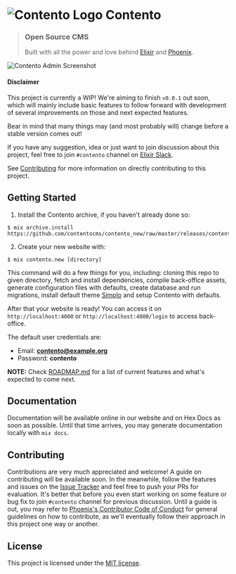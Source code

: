 # ![Contento Logo](https://github.com/contentocms/contento/raw/master/assets/static/images/logo.png) Contento

> ### Open Source CMS
> Built with all the power and love behind [Elixir](https://elixir-lang.org) and [Phoenix](https://phoenixframework.org).

![Contento Admin Screenshot](https://raw.githubusercontent.com/contentocms/contento/master/screenshot.png)

#### Disclaimer

This project is currently a WIP! We're aiming to finish `v0.0.1` out soon, which will mainly include basic features to follow forward with development of several improvements on those and next expected features.

Bear in mind that many things may (and most probably will) change before a stable version comes out!

If you have any suggestion, idea or just want to join discussion about this project, feel free to join `#contento` channel on [Elixir Slack](https://elixir-slackin.herokuapp.com/).

See [Contributing]() for more information on directly contributing to this project.

## Getting Started

1. Install the Contento archive, if you haven't already done so:

```
$ mix archive.install https://github.com/contentocms/contento_new/raw/master/releases/contento.new.ez
```

2. Create your new website with:

```
$ mix contento.new [directory]
```

This command will do a few things for you, including: cloning this repo to given directory, fetch and install dependencies, compile back-office assets, generate configuration files with defaults, create database and run migrations, install default theme [Simplo](https://github.com/contentocms/simplo) and setup Contento with defaults.

After that your website is ready! You can access it on `http://localhost:4000` or `http://localhost:4000/login` to access back-office.

The default user credentials are:

- Email: **contento@example.org**
- Password: **contento**

**NOTE:** Check [ROADMAP.md](https://github.com/contentocms/contento/blob/master/ROADMAP.md) for a list of current features and what's expected to come next.

## Documentation

Documentation will be available online in our website and on Hex Docs as soon as possible. Until that time arrives, you may generate documentation locally with `mix docs`.

## Contributing

Contributions are very much appreciated and welcome! A guide on contributing will be available soon. In the meanwhile, follow the features and issues on the [Issue Tracker]() and feel free to push your PRs for evaluation. It's better that before you even start working on some feature or bug fix to join `#contento` channel for previous discussion. Until a guide is out, you may refer to [Phoenix's Contributor Code of Conduct](https://github.com/phoenixframework/phoenix/blob/master/CODE_OF_CONDUCT.md) for general guidelines on how to contribute, as we'll eventually follow their approach in this project one way or another.

## License

This project is licensed under the [MIT license](https://github.com/contentocms/contento/blob/master/LICENSE.md).

